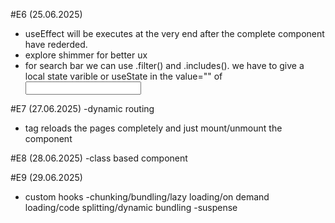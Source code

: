 #E6 (25.06.2025)
- useEffect will be executes at the very end after the complete component have rederded. 
- explore shimmer for better ux
- for search bar we can use .filter() and .includes(). we have to give a local state varible or useState in the value="" of <input type="text" />

#E7 (27.06.2025)
-dynamic routing
- <a> tag reloads the pages completely and <Link> just mount/unmount the component

#E8 (28.06.2025)
-class based component

#E9 (29.06.2025)
- custom hooks
-chunking/bundling/lazy loading/on demand loading/code splitting/dynamic bundling
-suspense